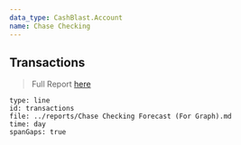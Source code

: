 ```yaml
---
data_type: CashBlast.Account
name: Chase Checking
---
```


## Transactions

> Full Report [here](../reports/Chase%20Checking%20Forecast.md)

```chart
type: line
id: transactions
file: ../reports/Chase Checking Forecast (For Graph).md
time: day
spanGaps: true
```
